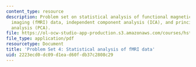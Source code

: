 ```yaml
---
content_type: resource
description: Problem set on statistical analysis of functional magnetic resonance
  imaging (fMRI) data, independent component analysis (ICA), and principle component
  analysis (PCA).
file: https://ol-ocw-studio-app-production.s3.amazonaws.com/courses/hst-583-functional-magnetic-resonance-imaging-data-acquisition-and-analysis-fall-2008/2223ecd0dc09d1ead60fdb37c2808c29_ps4.pdf
file_type: application/pdf
resourcetype: Document
title: 'Problem Set 4: Statistical analysis of fMRI data'
uid: 2223ecd0-dc09-d1ea-d60f-db37c2808c29
---
```

